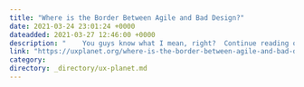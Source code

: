 ```yaml
---
title: "Where is the Border Between Agile and Bad Design?"
date: 2021-03-24 23:01:24 +0000
dateadded: 2021-03-27 12:46:00 +0000
description: "    You guys know what I mean, right?  Continue reading on UX Planet »  "
link: "https://uxplanet.org/where-is-the-border-between-agile-and-bad-design-525af3bb4d2b?source=rss----819cc2aaeee0---4"
category:
directory: _directory/ux-planet.md
---
```

